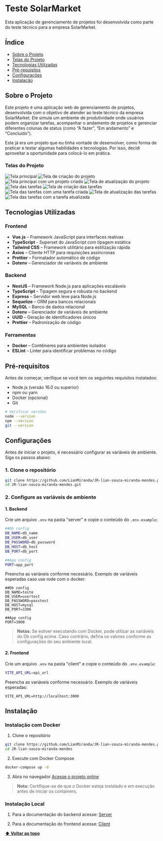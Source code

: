 # Teste SolarMarket

Esta aplicação de gerenciamento de projetos foi desenvolvida como parte do teste técnico para a empresa SolarMarket.

## Índice

- [Sobre o Projeto](#sobre-o-projeto)
- [Telas do Projeto](#telas-do-projeto)
- [Tecnologias Utilizadas](#tecnologias-utilizadas)
- [Pré-requisitos](#pré-requisitos)
- [Configurações](#configurações)
- [Instalação](#instalação)

## Sobre o Projeto

Este projeto é uma aplicação web de gerenciamento de projetos, desenvolvida com o objetivo de atender ao teste técnico da empresa SolarMarket. Ele simula um ambiente de produtividade onde usuários podem organizar tarefas, acompanhar o andamento de projetos e gerenciar diferentes colunas de status (como “A fazer”, “Em andamento” e “Concluído”).

Este já era um projeto que eu tinha vontade de desenvolver, como forma de praticar e testar algumas habilidades e tecnologias. Por isso, decidi aproveitar a oportunidade para colocá-lo em prática.

### Telas do Projeto

![Tela principal](./app_images/initial_page.png)
![Tela de criação do projeto](./app_images/create_project_page.png)
![Tela principal com um projeto criado](./app_images/inital_page_with_project.png)
![Tela de atualização do projeto](./app_images/update_project_page.png)
![Tela das tarefas](./app_images/tasks_page.png)
![Tela de criação das tarefas](./app_images/create_task_page.png)
![Tela das tarefas com uma tarefa criada](./app_images/tasks_page_with_task.png)
![Tela de atualização das tarefas](./app_images/update_task_page.png)
![Tela das tarefas com a tarefa atualizada](./app_images/task_after_being_updated.png)

## Tecnologias Utilizadas

### Frontend

* **Vue.js** – Framework JavaScript para interfaces reativas
* **TypeScript** - Superset do JavaScript com tipagem estática
* **Tailwind CSS** – Framework utilitário para estilização rápida
* **Axios** – Cliente HTTP para requisições assíncronas
* **Prettier** – Formatador automático de código
* **Dotenv** – Gerenciador de variáveis de ambiente

### Backend

* **NestJS** – Framework Node.js para aplicações escaláveis
* **TypeScript** – Tipagem segura e robusta no backend
* **Express** – Servidor web leve para Node.js
* **Sequelize** – ORM para bancos relacionais
* **MySQL** – Banco de dados relacional
* **Dotenv** – Gerenciador de variáveis de ambiente
* **UUID** – Geração de identificadores únicos
* **Prettier** – Padronização de código

### Ferramentas

* **Docker** – Contêineres para ambientes isolados
* **ESLint** – Linter para identificar problemas no código

## Pré-requisitos

Antes de começar, verifique se você tem os seguintes requisitos instalados:

- Node.js (versão 16.0 ou superior)
- npm ou yarn
- Docker (opcional)
- Git

```bash
# Verificar versões
node --version
npm --version
git --version
```

## Configurações

Antes de iniciar o projeto, é necessário configurar as variáveis de ambiente. Siga os passos abaixo:

### 1. Clone o repositório

```bash
git clone https://github.com/LianMiranda/JR-lian-souza-miranda-mendes.git
cd JR-lian-souza-miranda-mendes.git
```

### 2. Configure as variáveis de ambiente

#### 1. Backend
 Crie um arquivo `.env` na pasta "server" e copie o conteúdo do `.env.example`:

```bash
##Db config
DB_NAME=db_name
DB_USER=db_user
DB_PASSWORD=db_password
DB_HOST=db_host
DB_PORT=db_port

##App config
PORT=app_port
```

Preencha as variáveis conforme necessário. Exemplo de variáveis esperadas caso use rode com o docker:

```env
##Db config
DB_NAME=teste
DB_USER=usertest
DB_PASSWORD=passtest
DB_HOST=mysql  
DB_PORT=3306

##App config
PORT=3000
```
> **Notas:**  Se estiver executando com Docker, pode utilizar as variáveis do Db config acima. Caso contrário, defina os valores conforme as configurações do seu ambiente local.

#### 2. Frontend
Crie um arquivo `.env` na pasta "client" e copie o conteúdo do `.env.example`:

```bash
VITE_API_URL=api_url
```

Preencha as variáveis conforme necessário. Exemplo de variáveis esperadas:

```env
VITE_API_URL=http://localhost:3000
```

## Instalação

### Instalação com Docker

1. Clone o repositório
```bash
git clone https://github.com/LianMiranda/JR-lian-souza-miranda-mendes.git
cd JR-lian-souza-miranda-mendes
```

2. Execute com Docker Compose
```bash
docker-compose up -d
```

3. Abra no navegador 
[Acesse o projeto online](http://localhost/)

> **Nota:** Certifique-se de que o Docker esteja instalado e em execução antes de iniciar os containers.

### Instalação Local

1. Para a documentação do backend acesse:
[Server](https://github.com/LianMiranda/JR-lian-souza-miranda-mendes/tree/main/server)

2. Para a documentação do frontend acesse:
[Client](https://github.com/LianMiranda/JR-lian-souza-miranda-mendes/tree/main/client)


**[⬆ Voltar ao topo](#teste-solarMarket)**